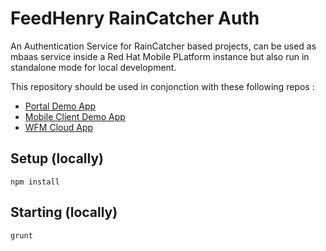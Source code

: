 # FeedHenry RainCatcher Auth

An Authentication Service for RainCatcher based projects, can be used as mbaas service inside a Red Hat Mobile PLatform instance but also run in standalone mode for local development.

This repository should be used in conjonction with these following repos :

- [Portal Demo App](https://github.com/feedhenry-raincatcher/raincatcher-demo-portal)
- [Mobile Client Demo App](https://github.com/feedhenry-raincatcher/raincatcher-demo-mobile)
- [WFM Cloud App](https://github.com/feedhenry-raincatcher/raincatcher-demo-cloud)

## Setup (locally)

`npm install`

## Starting (locally)

`grunt`
